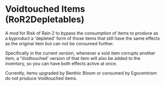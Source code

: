 # Voidtouched Items (RoR2Depletables)

A mod for Risk of Rain 2 to bypass the consumption of items to produce as a byproduct a 'depleted' form of those items that still have the same effects as the original item but can not be consumed further.

Specifically in the current version, whenever a void item corrupts another item, a 'Voidtouched' version of that item will also be added to the inventory, so you can have both effects active at once.

Currently, items upgraded by Benthic Bloom or consumed by Egocentrism do not produce Voidtouched items.
